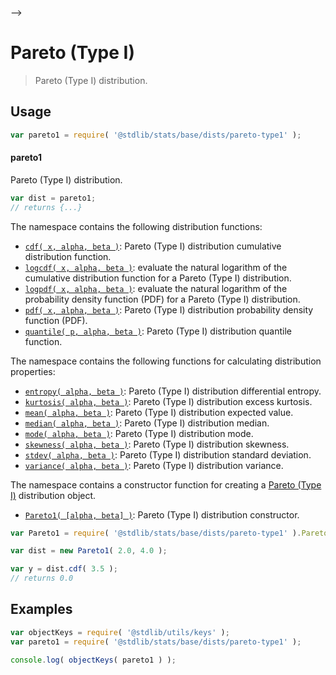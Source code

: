     

-->

# Pareto (Type I)

> Pareto (Type I) distribution.

<section class="usage">

## Usage

```javascript
var pareto1 = require( '@stdlib/stats/base/dists/pareto-type1' );
```

#### pareto1

Pareto (Type I) distribution.

```javascript
var dist = pareto1;
// returns {...}
```

The namespace contains the following distribution functions:

<!-- <toc pattern="*+(cdf|pdf|mgf|quantile)*"> -->

<div class="namespace-toc">

-   <span class="signature">[`cdf( x, alpha, beta )`][@stdlib/stats/base/dists/pareto-type1/cdf]</span><span class="delimiter">: </span><span class="description">Pareto (Type I) distribution cumulative distribution function.</span>
-   <span class="signature">[`logcdf( x, alpha, beta )`][@stdlib/stats/base/dists/pareto-type1/logcdf]</span><span class="delimiter">: </span><span class="description">evaluate the natural logarithm of the cumulative distribution function for a Pareto (Type I) distribution.</span>
-   <span class="signature">[`logpdf( x, alpha, beta )`][@stdlib/stats/base/dists/pareto-type1/logpdf]</span><span class="delimiter">: </span><span class="description">evaluate the natural logarithm of the probability density function (PDF) for a Pareto (Type I) distribution.</span>
-   <span class="signature">[`pdf( x, alpha, beta )`][@stdlib/stats/base/dists/pareto-type1/pdf]</span><span class="delimiter">: </span><span class="description">Pareto (Type I) distribution probability density function (PDF).</span>
-   <span class="signature">[`quantile( p, alpha, beta )`][@stdlib/stats/base/dists/pareto-type1/quantile]</span><span class="delimiter">: </span><span class="description">Pareto (Type I) distribution quantile function.</span>

</div>

<!-- </toc> -->

The namespace contains the following functions for calculating distribution properties:

<!-- <toc pattern="*+(entropy|kurtosis|mean|median|mode|skewness|stdev|variance)*"> -->

<div class="namespace-toc">

-   <span class="signature">[`entropy( alpha, beta )`][@stdlib/stats/base/dists/pareto-type1/entropy]</span><span class="delimiter">: </span><span class="description">Pareto (Type I) distribution differential entropy.</span>
-   <span class="signature">[`kurtosis( alpha, beta )`][@stdlib/stats/base/dists/pareto-type1/kurtosis]</span><span class="delimiter">: </span><span class="description">Pareto (Type I) distribution excess kurtosis.</span>
-   <span class="signature">[`mean( alpha, beta )`][@stdlib/stats/base/dists/pareto-type1/mean]</span><span class="delimiter">: </span><span class="description">Pareto (Type I) distribution expected value.</span>
-   <span class="signature">[`median( alpha, beta )`][@stdlib/stats/base/dists/pareto-type1/median]</span><span class="delimiter">: </span><span class="description">Pareto (Type I) distribution median.</span>
-   <span class="signature">[`mode( alpha, beta )`][@stdlib/stats/base/dists/pareto-type1/mode]</span><span class="delimiter">: </span><span class="description">Pareto (Type I) distribution mode.</span>
-   <span class="signature">[`skewness( alpha, beta )`][@stdlib/stats/base/dists/pareto-type1/skewness]</span><span class="delimiter">: </span><span class="description">Pareto (Type I) distribution skewness.</span>
-   <span class="signature">[`stdev( alpha, beta )`][@stdlib/stats/base/dists/pareto-type1/stdev]</span><span class="delimiter">: </span><span class="description">Pareto (Type I) distribution standard deviation.</span>
-   <span class="signature">[`variance( alpha, beta )`][@stdlib/stats/base/dists/pareto-type1/variance]</span><span class="delimiter">: </span><span class="description">Pareto (Type I) distribution variance.</span>

</div>

<!-- </toc> -->

The namespace contains a constructor function for creating a [Pareto (Type I)][pareto-distribution] distribution object.

<!-- <toc pattern="*ctor*"> -->

<div class="namespace-toc">

-   <span class="signature">[`Pareto1( [alpha, beta] )`][@stdlib/stats/base/dists/pareto-type1/ctor]</span><span class="delimiter">: </span><span class="description">Pareto (Type I) distribution constructor.</span>

</div>

<!-- </toc> -->

```javascript
var Pareto1 = require( '@stdlib/stats/base/dists/pareto-type1' ).Pareto1;

var dist = new Pareto1( 2.0, 4.0 );

var y = dist.cdf( 3.5 );
// returns 0.0
```

</section>

<!-- /.usage -->

<section class="examples">

## Examples

<!-- TODO: better examples -->

<!-- eslint no-undef: "error" -->

```javascript
var objectKeys = require( '@stdlib/utils/keys' );
var pareto1 = require( '@stdlib/stats/base/dists/pareto-type1' );

console.log( objectKeys( pareto1 ) );
```

</section>

<!-- /.examples -->

<!-- Section for related `stdlib` packages. Do not manually edit this section, as it is automatically populated. -->

<section class="related">

</section>

<!-- /.related -->

<!-- Section for all links. Make sure to keep an empty line after the `section` element and another before the `/section` close. -->

<section class="links">

[pareto-distribution]: https://en.wikipedia.org/wiki/Pareto_distribution

<!-- <toc-links> -->

[@stdlib/stats/base/dists/pareto-type1/ctor]: https://github.com/Rejoan-Sardar/Big-Project-with-stdlib/tree/main/lib/node_modules/%40stdlib/stats/base/dists/pareto-type1/ctor

[@stdlib/stats/base/dists/pareto-type1/entropy]: https://github.com/Rejoan-Sardar/Big-Project-with-stdlib/tree/main/lib/node_modules/%40stdlib/stats/base/dists/pareto-type1/entropy

[@stdlib/stats/base/dists/pareto-type1/kurtosis]: https://github.com/Rejoan-Sardar/Big-Project-with-stdlib/tree/main/lib/node_modules/%40stdlib/stats/base/dists/pareto-type1/kurtosis

[@stdlib/stats/base/dists/pareto-type1/mean]: https://github.com/Rejoan-Sardar/Big-Project-with-stdlib/tree/main/lib/node_modules/%40stdlib/stats/base/dists/pareto-type1/mean

[@stdlib/stats/base/dists/pareto-type1/median]: https://github.com/Rejoan-Sardar/Big-Project-with-stdlib/tree/main/lib/node_modules/%40stdlib/stats/base/dists/pareto-type1/median

[@stdlib/stats/base/dists/pareto-type1/mode]: https://github.com/Rejoan-Sardar/Big-Project-with-stdlib/tree/main/lib/node_modules/%40stdlib/stats/base/dists/pareto-type1/mode

[@stdlib/stats/base/dists/pareto-type1/skewness]: https://github.com/Rejoan-Sardar/Big-Project-with-stdlib/tree/main/lib/node_modules/%40stdlib/stats/base/dists/pareto-type1/skewness

[@stdlib/stats/base/dists/pareto-type1/stdev]: https://github.com/Rejoan-Sardar/Big-Project-with-stdlib/tree/main/lib/node_modules/%40stdlib/stats/base/dists/pareto-type1/stdev

[@stdlib/stats/base/dists/pareto-type1/variance]: https://github.com/Rejoan-Sardar/Big-Project-with-stdlib/tree/main/lib/node_modules/%40stdlib/stats/base/dists/pareto-type1/variance

[@stdlib/stats/base/dists/pareto-type1/cdf]: https://github.com/Rejoan-Sardar/Big-Project-with-stdlib/tree/main/lib/node_modules/%40stdlib/stats/base/dists/pareto-type1/cdf

[@stdlib/stats/base/dists/pareto-type1/logcdf]: https://github.com/Rejoan-Sardar/Big-Project-with-stdlib/tree/main/lib/node_modules/%40stdlib/stats/base/dists/pareto-type1/logcdf

[@stdlib/stats/base/dists/pareto-type1/logpdf]: https://github.com/Rejoan-Sardar/Big-Project-with-stdlib/tree/main/lib/node_modules/%40stdlib/stats/base/dists/pareto-type1/logpdf

[@stdlib/stats/base/dists/pareto-type1/pdf]: https://github.com/Rejoan-Sardar/Big-Project-with-stdlib/tree/main/lib/node_modules/%40stdlib/stats/base/dists/pareto-type1/pdf

[@stdlib/stats/base/dists/pareto-type1/quantile]: https://github.com/Rejoan-Sardar/Big-Project-with-stdlib/tree/main/lib/node_modules/%40stdlib/stats/base/dists/pareto-type1/quantile

<!-- </toc-links> -->

</section>

<!-- /.links -->

